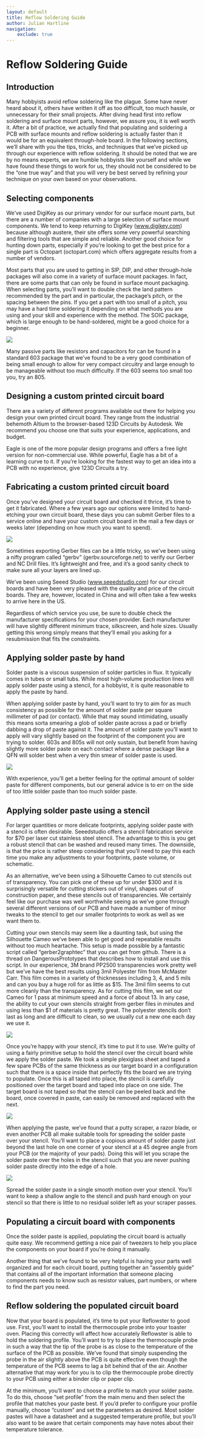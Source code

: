 ```yaml
---
layout: default
title: Reflow Soldering Guide
author: Julian Hartline
navigation:
    exclude: true
---
```


Reflow Soldering Guide
======================

Introduction
------------
Many hobbyists avoid reflow soldering like the plague. Some have never heard about it, others have written it off as too difficult, too much hassle, or unnecessary for their small projects. After diving head first into reflow soldering and surface mount parts, however, we assure you, it is well worth it. After a bit of practice, we actually find that populating and soldering a PCB with surface mounts and reflow soldering is actually faster than it would be for an equivalent through-hole board. In the following sections, we’ll share with you the tips, tricks, and techniques that we’ve picked up through our experience with reflow soldering. It should be noted that we are by no means experts, we are humble hobbyists like yourself and while we have found these things to work for us, they should not be considered to be the “one true way” and that you will very be best served by refining your technique on your own based on your observations.

Selecting components
--------------------

We’ve used DigiKey as our primary vendor for our surface mount parts, but there are a number of companies with a large selection of surface mount components. We tend to keep returning to DigiKey (www.digikey.com) because although austere, their site offers some very powerful searching and filtering tools that are simple and reliable. Another good choice for hunting down parts, especially if you’re looking to get the best price for a single part is Octopart (octopart.com) which offers aggregate results from a number of vendors.

Most parts that you are used to getting in SIP, DIP, and other through-hole packages will also come in a variety of surface mount packages. In fact, there are some parts that can only be found in surface mount packaging. When selecting parts, you’ll want to double check the land pattern recommended by the part and in particular, the package’s pitch, or the spacing between the pins. If you get a part with too small of a pitch, you may have a hard time soldering it depending on what methods you are using and your skill and experience with the method. The SOIC package, which is large enough to be hand-soldered, might be a good choice for a beginner.

<img class="showcase" src="reflowguide/smtparts.jpg" />

Many passive parts like resistors and capacitors for can be found in a standard 603 package that we’ve found to be a very good combination of being small enough to allow for very compact circuitry and large enough to be manageable without too much difficulty. If the 603 seems too small too you, try an 805.

Designing a custom printed circuit board
----------------------------------------

There are a variety of different programs available out there for helping you design your own printed circuit board. They range from the industrial behemoth Altium to the browser-based 123D Circuits by Autodesk. We recommend you choose one that suits your experience, applications, and budget.

Eagle is one of the more popular design programs and offers a free light version for non-commercial use. While powerful, Eagle has a bit of a learning curve to it. If you’re looking for the fastest way to get an idea into a PCB with no experience, give 123D Circuits a try.

Fabricating a custom printed circuit board
------------------------------------------

Once you’ve designed your circuit board and checked it thrice, it’s time to get it fabricated. Where a few years ago our options were limited to hand-etching your own circuit board, these days you can submit Gerber files to a service online and have your custom circuit board in the mail a few days or weeks later (depending on how much you want to spend).

<img class="showcase" src="reflowguide/gerbv.jpg" />

Sometimes exporting Gerber files can be a little tricky, so we’ve been using a nifty program called “gerbv” (gerbv.sourceforge.net) to verify our Gerber and NC Drill files. It’s lightweight and free, and it’s a good sanity check to make sure all your layers are lined up.

We’ve been using Seeed Studio (www.seeedstudio.com) for our circuit boards and have been very pleased with the quality and price of the circuit boards. They are, however, located in China and will often take a few weeks to arrive here in the US.

Regardless of which service you use, be sure to double check the manufacturer specifications for your chosen provider. Each manufacturer will have slightly different minimum trace, silkscreen, and hole sizes. Usually getting this wrong simply means that they’ll email you asking for a resubmission that fits the constraints.

Applying solder paste by hand
-----------------------------

Solder paste is a viscous suspension of solder particles in flux. It typically comes in tubes or small tubs. While most high-volume production lines will apply solder paste using a stencil, for a hobbyist, it is quite reasonable to apply the paste by hand.

When applying solder paste by hand, you’ll want to try to aim for as much consistency as possible for the amount of solder paste per square millimeter of pad (or contact). While that may sound intimidating, usually this means sorta smearing a glob of solder paste across a pad or briefly dabbing a drop of paste against it. The amount of solder paste you’ll want to apply will vary slightly based on the footprint of the component you are trying to solder. 603s and 805s  will not only sustain, but benefit from having slightly more solder paste on each contact where a dense package like a QFN will solder best when a very thin smear of solder paste is used.

<img class="showcase" src="reflowguide/pcbpaste.png" />

With experience, you’ll get a better feeling for the optimal amount of solder paste for different components, but our general advice is to err on the side of too little solder paste than too much solder paste.

Applying solder paste using a stencil
-------------------------------------

For larger quantities or more delicate footprints, applying solder paste with a stencil is often desirable. Seeedstudio offers a stencil fabrication service for $70 per laser cut stainless steel stencil. The advantage to this is you get a robust stencil that can be washed and reused many times. The downside, is that the price is rather steep considering that you’ll need to pay this each time you make any adjustments to your footprints, paste volume, or schematic.

As an alternative, we’ve been using a Silhouette Cameo to cut stencils out of transparency. You can pick one of these up for under $300 and it is surprisingly versatile for cutting stickers out of vinyl, shapes out of construction paper, and these stencils out of transparencies. We certainly feel like our purchase was well worthwhile seeing as we’ve gone through several different versions of our PCB and have made a number of minor tweaks to the stencil to get our smaller footprints to work as well as we want them to.

Cutting your own stencils may seem like a daunting task, but using the Silhouette Cameo we’ve been able to get good and repeatable results without too much heartache. This setup is made possible by a fantastic script called “gerber2graphtec” that you can get from github. There is a thread on DangerousPrototypes that describes how to install and use this script. In our experience, 3M brand PP2500 transparencies work pretty well but we’ve have the best results using 3mil Polyester film from McMaster Carr. This film comes in a variety of thicknesses including 3, 4, and 5 mils and can you buy a huge roll for as little as $15. The 3mil film seems to cut more cleanly than the transparency. As for cutting this film, we set our Cameo for 1 pass at minimum speed and a force of about 13. In any case, the ability to cut your own stencils straight from gerber files in minutes and using less than $1 of materials is pretty great. The polyester stencils don’t last as long and are difficult to clean, so we usually cut a new one each day we use it.

<img class="showcase" src="reflowguide/gerber2graphtec.png" />

Once you’re happy with your stencil, it’s time to put it to use. We’re guilty of using a fairly primitive setup to hold the stencil over the circuit board while we apply the solder paste. We took a simple plexiglass sheet and taped a few spare PCBs of the same thickness as our target board in a configuration such that there is a space inside that perfectly fits the board we are trying to populate. Once this is all taped into place, the stencil is carefully positioned over the target board and taped into place on one side. The target board is not taped so that the stencil can be peeled back and the board, once covered in paste, can easily be removed and replaced with the next.

<img class="showcase" src="reflowguide/stencilpaste.jpg" />

When applying the paste, we’ve found that a putty scraper, a razor blade, or even another PCB all make suitable tools for spreading the solder paste over your stencil. You’ll want to place a copious amount of solder paste just beyond the last hole on one corner of your stencil at a 45 degree angle from your PCB (or the majority of your pads). Doing this will let you scrape the solder paste over the holes in the stencil such that you are never pushing solder paste directly into the edge of a hole.

<img class="showcase" src="reflowguide/stencilpastediagram.png" />

Spread the solder paste in a single smooth motion over your stencil. You’ll want to keep a shallow angle to the stencil and push hard enough on your stencil so that there is little to no residual solder left as your scraper passes.

Populating a circuit board with components
------------------------------------------

Once the solder paste is applied, populating the circuit board is actually quite easy. We recommend getting a nice pair of tweezers to help you place the components on your board if you’re doing it manually.

Another thing that we’ve found to be very helpful is having your parts well organized and for each circuit board, putting together an “assembly guide” that contains all of the important information that someone placing components needs to know such as resistor values, part numbers, or where to find the part you need.

Reflow soldering the populated circuit board
--------------------------------------------

Now that your board is populated, it’s time to put your Reflowster to good use. First, you’ll want to install the thermocouple probe into your toaster oven. Placing this correctly will affect how accurately Reflowster is able to hold the soldering profile. You’ll want to try to place the thermocouple probe in such a way that the tip of the probe is as close to the temperature of the surface of the PCB as possible. We’ve found that simply suspending the probe in the air slightly above the PCB is quite effective even though the temperature of the PCB seems to lag a bit behind that of the air. Another alternative that may work for you is to clip the thermocouple probe directly to your PCB using either a binder clip or paper clip.

At the minimum, you’ll want to choose a profile to match your solder paste. To do this, choose “set profile” from the main menu and then select the profile that matches your paste best. If you’d prefer to configure your profile manually, choose “custom” and set the parameters as desired. Most solder pastes will have a datasheet and a suggested temperature profile, but you’ll also want to be aware that certain components may have notes about their temperature tolerance.

